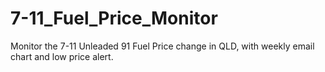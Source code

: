 # 7-11_Fuel_Price_Monitor
Monitor the  7-11 Unleaded 91 Fuel Price change in QLD, with weekly email chart and low price alert.

